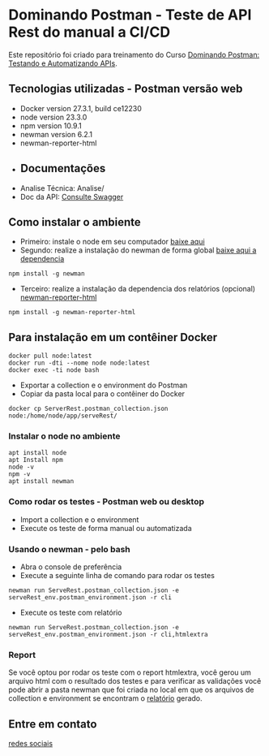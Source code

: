 # Dominando Postman - Teste de API Rest do manual a CI/CD
Este repositório foi criado para treinamento do Curso [Dominando Postman: Testando e Automatizando APIs](https://www.udemy.com/course/dominando-postman-2023-testando-e-automatizado-apis/?couponCode=BFCPSALE24).

## Tecnologias utilizadas - Postman versão web
- Docker version 27.3.1, build ce12230
- node version 23.3.0
- npm version 10.9.1
- newman version 6.2.1
- newman-reporter-html
- ## Documentações
- Analise Técnica: Analise/
- Doc da API: [Consulte Swagger](https://serverest.dev/#/)
## Como instalar o ambiente
- Primeiro: instale o node em seu computador [baixe aqui](https://nodejs.org/en/download)
- Segundo: realize a instalação do newman de forma global [baixe aqui a dependencia](https://www.npmjs.com/package/newman)
```
npm install -g newman
```
- Terceiro: realize a instalação da dependencia dos relatórios (opcional) [newman-reporter-html ](https://www.npmjs.com/package/newman-reporter-html)
```
npm install -g newman-reporter-html
```
## Para instalação em um contêiner Docker
```
docker pull node:latest
docker run -dti --nome node node:latest
docker exec -ti node bash
```
- Exportar a collection e o environment do Postman
- Copiar da pasta local para o contêiner do Docker
```
docker cp ServerRest.postman_collection.json node:/home/node/app/serveRest/
```
### Instalar o node no ambiente
```
apt install node
apt Install npm
node -v
npm -v
apt install newman
```
### Como rodar os testes - Postman web ou desktop
- Import a collection e o environment
- Execute os teste de forma manual ou automatizada
### Usando o newman - pelo bash
- Abra o console de preferência
- Execute a seguinte linha de comando para rodar os testes
```
newman run ServeRest.postman_collection.json -e serveRest_env.postman_environment.json -r cli
```
- Execute os teste com relatório
```
newman run ServeRest.postman_collection.json -e serveRest_env.postman_environment.json -r cli,htmlextra
```
### Report
Se você optou por rodar os teste com o report htmlextra, você gerou um arquivo html com o resultado dos testes e para verificar as validações você pode abrir a pasta newman que foi criada no local em que os arquivos de collection e environment se encontram o [relatório](ServerRest-2024-11-28-16-34-24-864-0.html) gerado.
## Entre em contato
[redes sociais](https://linktr.ee/techberlanda)
